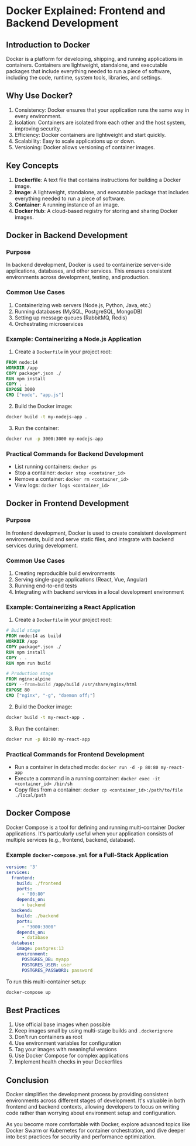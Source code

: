 # Docker Explained: Frontend and Backend Development

## Introduction to Docker

Docker is a platform for developing, shipping, and running applications in containers. Containers are lightweight, standalone, and executable packages that include everything needed to run a piece of software, including the code, runtime, system tools, libraries, and settings.

## Why Use Docker?

1. Consistency: Docker ensures that your application runs the same way in every environment.
2. Isolation: Containers are isolated from each other and the host system, improving security.
3. Efficiency: Docker containers are lightweight and start quickly.
4. Scalability: Easy to scale applications up or down.
5. Versioning: Docker allows versioning of container images.

## Key Concepts

1. **Dockerfile**: A text file that contains instructions for building a Docker image.
2. **Image**: A lightweight, standalone, and executable package that includes everything needed to run a piece of software.
3. **Container**: A running instance of an image.
4. **Docker Hub**: A cloud-based registry for storing and sharing Docker images.

## Docker in Backend Development

### Purpose
In backend development, Docker is used to containerize server-side applications, databases, and other services. This ensures consistent environments across development, testing, and production.

### Common Use Cases
1. Containerizing web servers (Node.js, Python, Java, etc.)
2. Running databases (MySQL, PostgreSQL, MongoDB)
3. Setting up message queues (RabbitMQ, Redis)
4. Orchestrating microservices

### Example: Containerizing a Node.js Application

1. Create a `Dockerfile` in your project root:

```dockerfile
FROM node:14
WORKDIR /app
COPY package*.json ./
RUN npm install
COPY . .
EXPOSE 3000
CMD ["node", "app.js"]
```

2. Build the Docker image:

```bash
docker build -t my-nodejs-app .
```

3. Run the container:

```bash
docker run -p 3000:3000 my-nodejs-app
```

### Practical Commands for Backend Development

- List running containers: `docker ps`
- Stop a container: `docker stop <container_id>`
- Remove a container: `docker rm <container_id>`
- View logs: `docker logs <container_id>`

## Docker in Frontend Development

### Purpose
In frontend development, Docker is used to create consistent development environments, build and serve static files, and integrate with backend services during development.

### Common Use Cases
1. Creating reproducible build environments
2. Serving single-page applications (React, Vue, Angular)
3. Running end-to-end tests
4. Integrating with backend services in a local development environment

### Example: Containerizing a React Application

1. Create a `Dockerfile` in your project root:

```dockerfile
# Build stage
FROM node:14 as build
WORKDIR /app
COPY package*.json ./
RUN npm install
COPY . .
RUN npm run build

# Production stage
FROM nginx:alpine
COPY --from=build /app/build /usr/share/nginx/html
EXPOSE 80
CMD ["nginx", "-g", "daemon off;"]
```

2. Build the Docker image:

```bash
docker build -t my-react-app .
```

3. Run the container:

```bash
docker run -p 80:80 my-react-app
```

### Practical Commands for Frontend Development

- Run a container in detached mode: `docker run -d -p 80:80 my-react-app`
- Execute a command in a running container: `docker exec -it <container_id> /bin/sh`
- Copy files from a container: `docker cp <container_id>:/path/to/file ./local/path`

## Docker Compose

Docker Compose is a tool for defining and running multi-container Docker applications. It's particularly useful when your application consists of multiple services (e.g., frontend, backend, database).

### Example `docker-compose.yml` for a Full-Stack Application

```yaml
version: '3'
services:
  frontend:
    build: ./frontend
    ports:
      - "80:80"
    depends_on:
      - backend
  backend:
    build: ./backend
    ports:
      - "3000:3000"
    depends_on:
      - database
  database:
    image: postgres:13
    environment:
      POSTGRES_DB: myapp
      POSTGRES_USER: user
      POSTGRES_PASSWORD: password
```

To run this multi-container setup:

```bash
docker-compose up
```

## Best Practices

1. Use official base images when possible
2. Keep images small by using multi-stage builds and `.dockerignore`
3. Don't run containers as root
4. Use environment variables for configuration
5. Tag your images with meaningful versions
6. Use Docker Compose for complex applications
7. Implement health checks in your Dockerfiles

## Conclusion

Docker simplifies the development process by providing consistent environments across different stages of development. It's valuable in both frontend and backend contexts, allowing developers to focus on writing code rather than worrying about environment setup and configuration.

As you become more comfortable with Docker, explore advanced topics like Docker Swarm or Kubernetes for container orchestration, and dive deeper into best practices for security and performance optimization.
